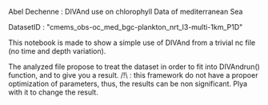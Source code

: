 Abel Dechenne : DIVAnd use on chlorophyll Data of mediterranean Sea


DatasetID : "cmems_obs-oc_med_bgc-plankton_nrt_l3-multi-1km_P1D"

This notebook is made to show a simple use of DIVAnd from a trivial nc file (no time and depth variation).

The analyzed file propose to treat the dataset in order to fit into DIVAndrun() function, and to give you a result.
/!\ : this framework do not have a propoer optimization of parameters, thus, the results can be non significant. Plya with it to change the result.
